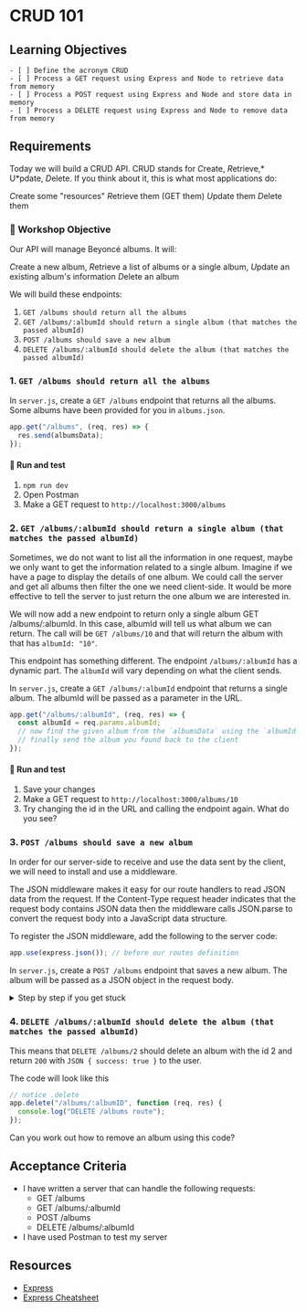 # CRUD 101

## Learning Objectives

```objectives
- [ ] Define the acronym CRUD
- [ ] Process a GET request using Express and Node to retrieve data from memory
- [ ] Process a POST request using Express and Node and store data in memory
- [ ] Process a DELETE request using Express and Node to remove data from memory
```

## Requirements

Today we will build a CRUD API. CRUD stands for *C*reate, *R*etrieve,* U*pdate, *D*elete. If you think about it, this is what most applications do:

*C*reate some "resources"
*R*etrieve them (GET them)
*U*pdate them
*D*elete them

### 🎯 Workshop Objective

Our API will manage Beyoncé albums. It will:

*C*reate a new album,
*R*etrieve a list of albums or a single album,
*U*pdate an existing album's information
*D*elete an album

We will build these endpoints:

1. `GET /albums should return all the albums`
1. `GET /albums/:albumId should return a single album (that matches the passed albumId)`
1. `POST /albums should save a new album`
1. `DELETE /albums/:albumId should delete the album (that matches the passed albumId)`

### 1. `GET /albums should return all the albums`

In `server.js`, create a `GET /albums` endpoint that returns all the albums. Some albums have been provided for you in `albums.json`.

```js
app.get("/albums", (req, res) => {
  res.send(albumsData);
});
```

#### 🧪 Run and test

1. `npm run dev`
1. Open Postman
1. Make a GET request to `http://localhost:3000/albums`

### 2. `GET /albums/:albumId should return a single album (that matches the passed albumId)`

Sometimes, we do not want to list all the information in one request, maybe we only want to get the information related to a single album. Imagine if we have a page to display the details of one album. We could call the server and get all albums then filter the one we need client-side. It would be more effective to tell the server to just return the one album we are interested in.

We will now add a new endpoint to return only a single album GET /albums/:albumId. In this case, albumId will tell us what album we can return. The call will be `GET /albums/10` and that will return the album with that has `albumId: "10"`.

This endpoint has something different. The endpoint `/albums/:albumId` has a dynamic part. The `albumId` will vary depending on what the client sends.

In `server.js`, create a `GET /albums/:albumId` endpoint that returns a single album. The albumId will be passed as a parameter in the URL.

```js
app.get("/albums/:albumId", (req, res) => {
  const albumId = req.params.albumId;
  // now find the given album from the `albumsData` using the `albumId`
  // finally send the album you found back to the client
});
```

#### 🧪 Run and test

1. Save your changes
1. Make a GET request to `http://localhost:3000/albums/10`
1. Try changing the id in the URL and calling the endpoint again. What do you see?

### 3. `POST /albums should save a new album`

In order for our server-side to receive and use the data sent by the client, we will need to install and use a middleware.

The JSON middleware makes it easy for our route handlers to read JSON data from the request. If the Content-Type request header indicates that the request body contains JSON data then the middleware calls JSON.parse to convert the request body into a JavaScript data structure.

To register the JSON middleware, add the following to the server code:

```js
app.use(express.json()); // before our routes definition
```

In `server.js`, create a `POST /albums` endpoint that saves a new album. The album will be passed as a JSON object in the request body.

<details>
<summary> Step by step if you get stuck </summary>

1. Add the following code to `server.js`:

```js
app.post("/albums", function (req, res) {
  const newAlbum = req.body;
  albumsData.push(newAlbum);
  res.send("Album added successfully!");
});
```

1. Open Postman and create a new request.
1. Set the Request Type to POST.
1. Enter the URL for your endpoint, which should be http://localhost:3000/albums.
1. Set the Body Type to raw and format to JSON (application/json).
1. Enter the Album Data in the body of the request as JSON:

```
{
  "albumId": "13",
  "artistName": "Beyoncé",
  "collectionName": "B'Day (Deluxe Edition)",
  "artworkUrl100": "http://is5.mzstatic.com/image/thumb/Music/v4/6c/fc/6a/6cfc6a13-0633-f96b-9d72-cf56774beb4b/source/100x100bb.jpg",
  "releaseDate": "2007-05-29T07:00:00Z",
  "primaryGenreName": "Pop",
  "url": "https://www.youtube.com/embed/RQ9BWndKEgs?rel=0&controls=0&showinfo=0"
}
```

1. Click Send.
1. You should see the album you just created in the response.

</details>

### 4. `DELETE /albums/:albumId should delete the album (that matches the passed albumId)`

This means that `DELETE /albums/2` should delete an album with the id 2 and return `200` with `JSON { success: true }` to the user.

The code will look like this

```js
// notice .delete
app.delete("/albums/:albumID", function (req, res) {
  console.log("DELETE /albums route");
});
```

Can you work out how to remove an album using this code?

## Acceptance Criteria

- I have written a server that can handle the following requests:
  - GET /albums
  - GET /albums/:albumId
  - POST /albums
  - DELETE /albums/:albumId
- I have used Postman to test my server

## Resources

- [Express](https://expressjs.com/)
- [Express Cheatsheet](https://github.com/nbogie/express-notes/blob/master/express-cheatsheet.md)
